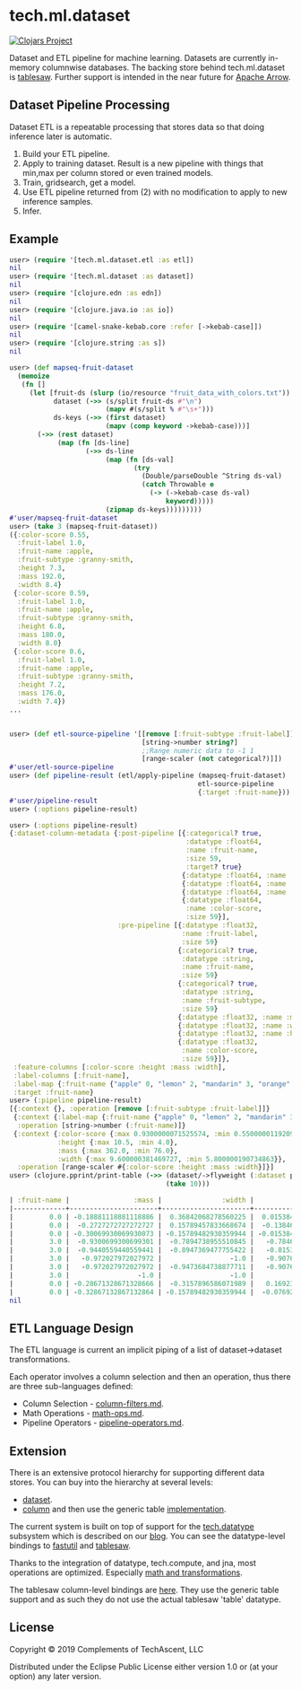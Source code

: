 # tech.ml.dataset


[![Clojars Project](https://img.shields.io/clojars/v/techascent/tech.ml.dataset.svg)](https://clojars.org/techascent/tech.ml.dataset)


Dataset and ETL pipeline for machine learning.  Datasets are currently in-memory
columnwise databases.  The backing store behind tech.ml.dataset is
[tablesaw](https://github.com/jtablesaw/tablesaw).  Further support is intended in the
near future for [Apache Arrow](https://github.com/apache/arrow).


## Dataset Pipeline Processing

Dataset ETL is a repeatable processing that stores data so that doing inference later is automatic.

1.  Build your ETL pipeline.
2.  Apply to training dataset.  Result is a new pipeline with things that min,max per column stored or even trained models.
3.  Train, gridsearch, get a model.
4.  Use ETL pipeline returned from (2) with no modification to apply to new inference samples.
5.  Infer.

## Example

```clojure
user> (require '[tech.ml.dataset.etl :as etl])
nil
user> (require '[tech.ml.dataset :as dataset])
nil
user> (require '[clojure.edn :as edn])
nil
user> (require '[clojure.java.io :as io])
nil
user> (require '[camel-snake-kebab.core :refer [->kebab-case]])
nil
user> (require '[clojure.string :as s])
nil

user> (def mapseq-fruit-dataset
  (memoize
   (fn []
     (let [fruit-ds (slurp (io/resource "fruit_data_with_colors.txt"))
           dataset (->> (s/split fruit-ds #"\n")
                        (mapv #(s/split % #"\s+")))
           ds-keys (->> (first dataset)
                        (mapv (comp keyword ->kebab-case)))]
       (->> (rest dataset)
            (map (fn [ds-line]
                   (->> ds-line
                        (map (fn [ds-val]
                               (try
                                 (Double/parseDouble ^String ds-val)
                                 (catch Throwable e
                                   (-> (->kebab-case ds-val)
                                       keyword)))))
                        (zipmap ds-keys)))))))))
#'user/mapseq-fruit-dataset
user> (take 3 (mapseq-fruit-dataset))
({:color-score 0.55,
  :fruit-label 1.0,
  :fruit-name :apple,
  :fruit-subtype :granny-smith,
  :height 7.3,
  :mass 192.0,
  :width 8.4}
 {:color-score 0.59,
  :fruit-label 1.0,
  :fruit-name :apple,
  :fruit-subtype :granny-smith,
  :height 6.8,
  :mass 180.0,
  :width 8.0}
 {:color-score 0.6,
  :fruit-label 1.0,
  :fruit-name :apple,
  :fruit-subtype :granny-smith,
  :height 7.2,
  :mass 176.0,
  :width 7.4})
...


user> (def etl-source-pipeline '[[remove [:fruit-subtype :fruit-label]]
                                 [string->number string?]
                                 ;;Range numeric data to -1 1
                                 [range-scaler (not categorical?)]])
#'user/etl-source-pipeline
user> (def pipeline-result (etl/apply-pipeline (mapseq-fruit-dataset)
                                               etl-source-pipeline
                                               {:target :fruit-name}))
#'user/pipeline-result
user> (:options pipeline-result)

user> (:options pipeline-result)
{:dataset-column-metadata {:post-pipeline [{:categorical? true,
                                            :datatype :float64,
                                            :name :fruit-name,
                                            :size 59,
                                            :target? true}
                                           {:datatype :float64, :name :mass, :size 59}
                                           {:datatype :float64, :name :width, :size 59}
                                           {:datatype :float64, :name :height, :size 59}
                                           {:datatype :float64,
                                            :name :color-score,
                                            :size 59}],
                           :pre-pipeline [{:datatype :float32,
                                           :name :fruit-label,
                                           :size 59}
                                          {:categorical? true,
                                           :datatype :string,
                                           :name :fruit-name,
                                           :size 59}
                                          {:categorical? true,
                                           :datatype :string,
                                           :name :fruit-subtype,
                                           :size 59}
                                          {:datatype :float32, :name :mass, :size 59}
                                          {:datatype :float32, :name :width, :size 59}
                                          {:datatype :float32, :name :height, :size 59}
                                          {:datatype :float32,
                                           :name :color-score,
                                           :size 59}]},
 :feature-columns [:color-score :height :mass :width],
 :label-columns [:fruit-name],
 :label-map {:fruit-name {"apple" 0, "lemon" 2, "mandarin" 3, "orange" 1}},
 :target :fruit-name}
user> (:pipeline pipeline-result)
[{:context {}, :operation [remove [:fruit-subtype :fruit-label]]}
 {:context {:label-map {:fruit-name {"apple" 0, "lemon" 2, "mandarin" 3, "orange" 1}}},
  :operation [string->number (:fruit-name)]}
 {:context {:color-score {:max 0.9300000071525574, :min 0.550000011920929},
            :height {:max 10.5, :min 4.0},
            :mass {:max 362.0, :min 76.0},
            :width {:max 9.600000381469727, :min 5.800000190734863}},
  :operation [range-scaler #{:color-score :height :mass :width}]}]
user> (clojure.pprint/print-table (->> (dataset/->flyweight (:dataset pipeline-result))
                                       (take 10)))

| :fruit-name |                :mass |               :width |               :height |        :color-score |
|-------------+----------------------+----------------------+-----------------------+---------------------|
|         0.0 | -0.18881118881118886 |  0.36842068278560225 |  0.015384674072265625 |                -1.0 |
|         0.0 |  -0.2727272727272727 |  0.15789457833668674 |  -0.13846147977388823 |  -0.789473882342312 |
|         0.0 | -0.30069930069930073 | -0.15789482930359944 | -0.015384674072265625 | -0.7368420392192294 |
|         3.0 |  -0.9300699300699301 |  -0.7894738955510845 |   -0.7846154433030348 | 0.31578949019519276 |
|         3.0 |  -0.9440559440559441 |  -0.8947369477755422 |   -0.8153846447284405 |  0.2631579607807706 |
|         3.0 |   -0.972027972027972 |                 -1.0 |   -0.9076922490046575 | 0.15789458824326608 |
|         3.0 |   -0.972027972027972 |  -0.9473684738877711 |   -0.9076922490046575 |  0.3684210196096147 |
|         3.0 |                 -1.0 |                 -1.0 |                  -1.0 |  0.3684210196096147 |
|         0.0 | -0.28671328671328666 |  -0.3157896586071989 |   0.16923082791841937 |   0.947368470585578 |
|         0.0 | -0.32867132867132864 | -0.15789482930359944 |  -0.07692307692307687 |  0.7894735686336514 |
nil
```


## ETL Language Design


The ETL language is current an implicit piping of a list of dataset->dataset transformations.

Each operator involves a column selection and then an operation, thus there are three sub-languages defined:


* Column Selection - [column-filters.md](docs/column-filters.md).
* Math Operations - [math-ops.md](docs/math-ops.md).
* Pipeline Operators - [pipeline-operators.md](docs/pipeline-operators.md).


## Extension


There is an extensive protocol hierarchy for supporting different data stores.  You can buy into the hierarchy at
several levels:

* [dataset](src/tech/ml/protocols/dataset.clj).
* [column](src/tech/ml/protocols/column.clj) and then use the generic table
  [implementation](src/ml/tech/dataset/generic_columnar_dataset.clj).


The current system is built on top of support for the [tech.datatype](https://github.com/techascent/tech.datatype) subsystem
which is described on our [blog](http://techascent.com/blog/datatype-library.html).  You can see the datatype-level bindings
to [fastutil](src/tech/libs/tablesaw/datatype/fastutil.clj) and [tablesaw](src/tech/libs/tablesaw/datatype/tablesaw.clj).


Thanks to the integration of datatype, tech.compute, and jna, most operations are
optimized.  Especially [math and transformations](https://github.com/techascent/tech.ml.dataset/blob/9739d72a81350ae5b8688ee9109290a04586b772/src/tech/ml/dataset/etl/pipeline_operators.clj#L228).

The tablesaw column-level bindings are [here](src/tech/libs/tablesaw.clj).  They use the generic table support and as
such they do not use the actual tablesaw 'table' datatype.


## License

Copyright © 2019 Complements of TechAscent, LLC

Distributed under the Eclipse Public License either version 1.0 or (at
your option) any later version.
